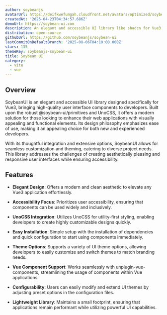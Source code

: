 ```yaml
---
author: soybeanjs
avatarUrl: https://deifkwefumgah.cloudfront.net/avatars/optimized/soybeanjs-soybean-ui-avatar-128.webp
createdAt: '2025-04-23T04:34:57.686Z'
demoUrl: https://soybean-ui.com
description: An elegant and accessible UI library like shadcn for Vue3
distribution: open-source
githubUrl: https://github.com/soybeanjs/soybean-ui
lastCommitOnDefaultBranch: '2025-08-06T04:10:00.000Z'
stars: 135
themeKey: soybeanjs-soybean-ui
title: Soybean UI
category:
  - vite
  - vue
---
```

## Overview

SoybeanUI is an elegant and accessible UI library designed specifically for Vue3, bringing high-quality user interface components to developers. Built upon the robust @soybean-ui/primitives and UnoCSS, it offers a modern solution for those looking to enhance their web applications with visually appealing and functional elements. Its design philosophy emphasizes ease of use, making it an appealing choice for both new and experienced developers.

With its thoughtful integration and extensive options, SoybeanUI allows for seamless customization and theming, catering to diverse project needs. This library addresses the challenges of creating aesthetically pleasing and responsive user interfaces while ensuring accessibility.

## Features

- **Elegant Design**: Offers a modern and clean aesthetic to elevate any Vue3 application effortlessly.

- **Accessibility Focus**: Prioritizes user accessibility, ensuring that components can be used widely and inclusively.

- **UnoCSS Integration**: Utilizes UnoCSS for utility-first styling, enabling developers to create highly customizable designs quickly.

- **Easy Installation**: Simple setup with the installation of dependencies and quick configuration to start using components immediately.

- **Theme Options**: Supports a variety of UI theme options, allowing developers to easily customize and switch themes to match branding needs.

- **Vue Component Support**: Works seamlessly with unplugin-vue-components, streamlining the usage of components within Vue applications.

- **Configurability**: Users can easily modify and extend UI themes by adjusting preset options in the configuration files. 

- **Lightweight Library**: Maintains a small footprint, ensuring that applications remain performant while utilizing powerful UI capabilities.